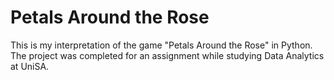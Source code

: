# Petals Around the Rose
This is my interpretation of the game "Petals Around the Rose" in Python. The project was completed for an assignment while studying Data Analytics at UniSA.
